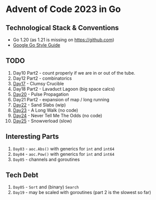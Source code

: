 # Advent of Code 2023 in Go

## Technological Stack & Conventions
* Go 1.20 (as 1.21 is missing on https://github.com)
* [Google Go Style Guide](https://google.github.io/styleguide/go/guide)

## TODO
1. Day10 Part2 - count properly if we are in or out of the tube.
2. Day12 Part2 - combinatorics
3. [Day17](https://adventofcode.com/2023/day/17) - Clumsy Crucible
4. Day18 Part2 - Lavaduct Lagoon (big space calcs)
5. [Day20](https://adventofcode.com/2023/day/20) - Pulse Propagation
6. Day21 Part2 - expansion of map / long running
7. [Day22](https://adventofcode.com/2023/day/22) - Sand Slabs (wip)
8. [Day23](https://adventofcode.com/2023/day/23) - A Long Walk (no code)
9. [Day24](https://adventofcode.com/2023/day/24) - Never Tell Me The Odds (no code)
10. [Day25](https://adventofcode.com/2023/day/25) - Snowverload (slow)

## Interesting Parts
1. `Day03` - `aoc.Abs()` with generics for `int` and `int64`
2. `Day04` - `aoc.Pow()` with generics for `int` and `int64`
3. `Day05` - channels and goroutines

## Tech Debt
1. `Day05` - `Sort` and (binary) `Search`
2. `Day19` - may be scaled with goroutines (part 2 is the slowest so far)